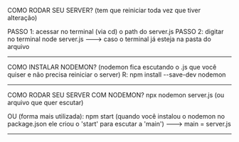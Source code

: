 COMO RODAR SEU SERVER? (tem que reiniciar toda vez que tiver alteração)

PASSO 1: acessar no terminal (via cd) o path do server.js
PASSO 2: digitar no terminal node server.js ---> caso o terminal já esteja na pasta do arquivo

<!-- OBS: sempre parar execução do server (ctrl + c) no final -->

---

COMO INSTALAR NODEMON? (nodemon fica escutando o .js que você quiser e não precisa reiniciar o server)
R: npm install --save-dev nodemon

---

COMO RODAR SEU SERVER COM NODEMON?
npx nodemon server.js (ou arquivo que quer escutar)

OU (forma mais utilizada):
npm start (quando você instalou o nodemon no package.json ele criou o 'start' para escutar a 'main') ---> main = server.js

<!-- OBS: você pode alterar o package.json para escutar algo específico, não escutar algo, etc... -->

---
